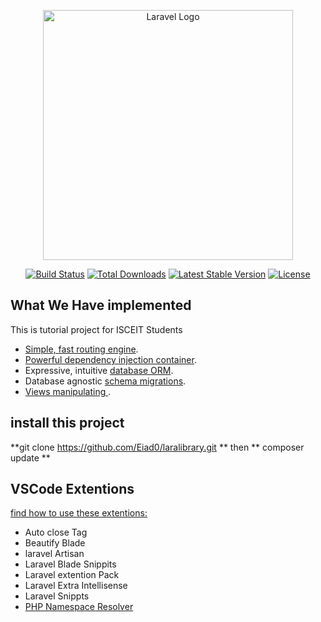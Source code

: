 <p align="center"><a href="https://laravel.com" target="_blank"><img src="https://raw.githubusercontent.com/laravel/art/master/logo-lockup/5%20SVG/2%20CMYK/1%20Full%20Color/laravel-logolockup-cmyk-red.svg" width="400" alt="Laravel Logo"></a></p>

<p align="center">
<a href="https://github.com/laravel/framework/actions"><img src="https://github.com/laravel/framework/workflows/tests/badge.svg" alt="Build Status"></a>
<a href="https://packagist.org/packages/laravel/framework"><img src="https://img.shields.io/packagist/dt/laravel/framework" alt="Total Downloads"></a>
<a href="https://packagist.org/packages/laravel/framework"><img src="https://img.shields.io/packagist/v/laravel/framework" alt="Latest Stable Version"></a>
<a href="https://packagist.org/packages/laravel/framework"><img src="https://img.shields.io/packagist/l/laravel/framework" alt="License"></a>
</p>

## What We Have implemented

This is tutorial project for ISCEIT Students

- [Simple, fast routing engine](https://laravel.com/docs/routing).
- [Powerful dependency injection container](https://laravel.com/docs/container).
- Expressive, intuitive [database ORM](https://laravel.com/docs/eloquent).
- Database agnostic [schema migrations](https://laravel.com/docs/migrations).
- [Views manipulating ](https://laravel.com/docs/views).

## install this project
**git clone https://github.com/Eiad0/laralibrary.git **
then ** composer update **


## VSCode Extentions
 [find how to use these extentions:](https://codevoweb.com/top-10-vscode-extensions-for-laravel-developers/)
- Auto close Tag
- Beautify Blade
- laravel Artisan
- Laravel Blade Snippits
- Laravel extention Pack
- Laravel Extra Intellisense
- Laravel Snippts
- [PHP Namespace Resolver](https://marketplace.visualstudio.com/items?itemName=MehediDracula.php-namespace-resolver)
